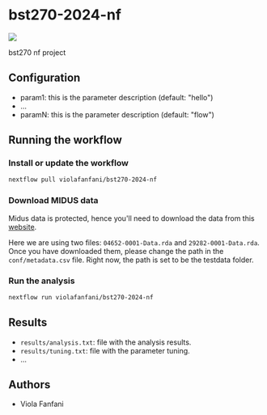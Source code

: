 # bst270-2024-nf

![](https://github.com/violafanfani/bst270-2024-nf/workflows/build/badge.svg)

bst270 nf project


## Configuration

- param1: this is the parameter description (default: "hello")
- ...
- paramN: this is the parameter description (default: "flow")

## Running the workflow

### Install or update the workflow

```bash
nextflow pull violafanfani/bst270-2024-nf
```

### Download MIDUS data
Midus data is protected, hence you'll need to download the data from this
[website](https://www.icpsr.umich.edu/web/NACDA/studies/4652/datadocumentation#).

Here we are using two files: `04652-0001-Data.rda` and `29282-0001-Data.rda`.
Once you have downloaded them, please change the path in the `conf/metadata.csv` file. 
Right now, the path is set to be the testdata folder.

### Run the analysis

```bash
nextflow run violafanfani/bst270-2024-nf
```

## Results

- `results/analysis.txt`: file with the analysis results.
- `results/tuning.txt`: file with the parameter tuning.
- ...

## Authors

- Viola Fanfani
